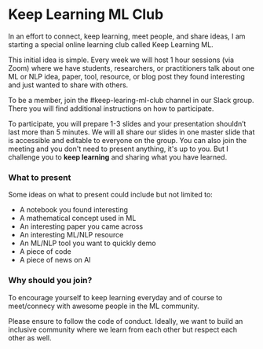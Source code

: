 # Keep Learning ML Club

In an effort to connect, keep learning, meet people, and share ideas, I am starting a special online learning club called Keep Learning ML. 

This initial idea is simple. Every week we will host 1 hour sessions (via Zoom) where we have students, researchers, or practitioners talk about one ML or NLP idea, paper, tool, resource, or blog post they found interesting and just wanted to share with others. 

To be a member, join the #keep-learing-ml-club channel in our Slack group. There you will find additional instructions on how to participate. 

To participate, you will prepare 1-3 slides and your presentation shouldn’t last more than 5 minutes. We will all share our slides in one master slide that is accessible and editable to everyone on the group. You can also join the meeting and you don't need to present anything, it's up to you. But I challenge you to **keep learning** and sharing what you have learned.  

### What to present

Some ideas on what to present could include but not limited to:
- A notebook you found interesting
- A mathematical concept used in ML
- An interesting paper you came across
- An interesting ML/NLP resource
- An ML/NLP tool you want to quickly demo
- A piece of code
- A piece of news on AI

### Why should you join? 

To encourage yourself to keep learning everyday and of course to meet/connecy with awesome people in the ML community.

Please ensure to follow the code of conduct. Ideally, we want to build an inclusive community where we learn from each other but respect each other as well.






